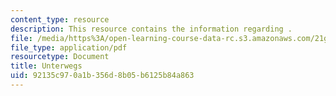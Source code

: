 ```yaml
---
content_type: resource
description: This resource contains the information regarding .
file: /media/https%3A/open-learning-course-data-rc.s3.amazonaws.com/21g-401-german-i-fall-2008/92135c970a1b356d8b05b6125b84a863_MIT21G_401F08_unter.pdf
file_type: application/pdf
resourcetype: Document
title: Unterwegs
uid: 92135c97-0a1b-356d-8b05-b6125b84a863
---
```

